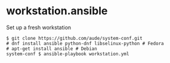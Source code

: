# workstation.ansible

Set up a fresh workstation

	$ git clone https://github.com/aude/system-conf.git
	# dnf install ansible python-dnf libselinux-python # Fedora
	# apt-get install ansible # Debian
	system-conf $ ansible-playbook workstation.yml
